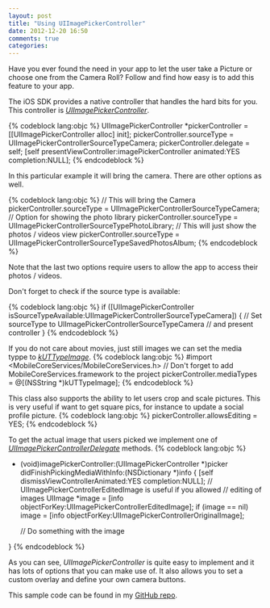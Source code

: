 ```yaml
---
layout: post
title: "Using UIImagePickerController"
date: 2012-12-20 16:50
comments: true
categories: 
---
```

Have you ever found the need in your app to let the user take a Picture or choose one from the Camera Roll? Follow and find
how easy is to add this feature to your app.

The iOS SDK provides a native controller that handles the hard bits for you. This controller is *[UIImagePickerController](http://developer.apple.com/library/ios/#documentation/uikit/reference/UIImagePickerController_Class/UIImagePickerController/UIImagePickerController.html)*.

{% codeblock lang:objc %}
UIImagePickerController *pickerController = [[UIImagePickerController alloc] init];
pickerController.sourceType = UIImagePickerControllerSourceTypeCamera;
pickerController.delegate = self;
[self presentViewController:imagePickerController 
                   animated:YES 
                 completion:NULL];
{% endcodeblock %}

In this particular example it will bring the camera. There are other options as well.

{% codeblock lang:objc %}
// This will bring the Camera
pickerController.sourceType = UIImagePickerControllerSourceTypeCamera;
// Option for showing the photo library
pickerController.sourceType = UIImagePickerControllerSourceTypePhotoLibrary;
// This will just show the photos / videos view
pickerController.sourceType = UIImagePickerControllerSourceTypeSavedPhotosAlbum;
{% endcodeblock %}

Note that the last two options require users to allow the app to access their photos / videos.

Don't forget to check if the source type is available:

{% codeblock lang:objc %}
if ([UIImagePickerController isSourceTypeAvailable:UIImagePickerControllerSourceTypeCamera]) {
  // Set sourceType to UIImagePickerControllerSourceTypeCamera
  // and present controller
}
{% endcodeblock %}

If you do not care about movies, just still images we can set the media typpe to *[kUTTypeImage](http://developer.apple.com/library/ios/#documentation/MobileCoreServices/Reference/UTTypeRef/Reference/reference.html#//apple_ref/c/data/kUTTypeImage)*.
{% codeblock lang:objc %}
#import <MobileCoreServices/MobileCoreServices.h>
// Don't forget to add MobileCoreServices.framework to the project
pickerController.mediaTypes = @[(NSString *)kUTTypeImage];
{% endcodeblock %}

This class also supports the ability to let users crop and scale pictures. This is very useful if want to get square pics, for instance to update a social profile picture.
{% codeblock lang:objc %}
pickerController.allowsEditing = YES;
{% endcodeblock %}

To get the actual image that users picked we implement one of *[UIImagePickerControllerDelegate](http://developer.apple.com/library/ios/#documentation/uikit/reference/UIImagePickerControllerDelegate_Protocol/UIImagePickerControllerDelegate/UIImagePickerControllerDelegate.html)* methods.
{% codeblock lang:objc %}
- (void)imagePickerController:(UIImagePickerController *)picker
didFinishPickingMediaWithInfo:(NSDictionary *)info
{
  [self dismissViewControllerAnimated:YES completion:NULL];
  // UIImagePickerControllerEditedImage is useful if you allowed
  // editing of images
  UIImage *image = [info objectForKey:UIImagePickerControllerEditedImage];
  if (image == nil)
    image = [info objectForKey:UIImagePickerControllerOriginalImage];
  
  // Do something with the image

}
{% endcodeblock %}

As you can see, *UIImagePickerController* is quite easy to implement and it has lots of options that you can make use of.
It also allows you to set a custom overlay and define your own camera buttons.

This sample code can be found in my [GitHub repo](https://github.com/jansanz/UIImagePickerController-Demo).
